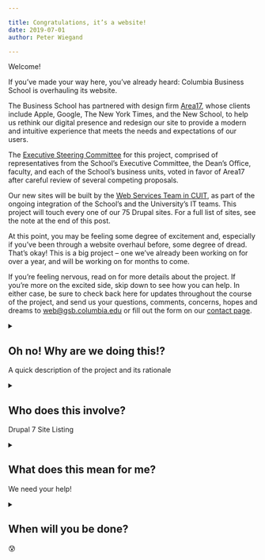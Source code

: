 ```yaml
---

title: Congratulations, it’s a website!
date: 2019-07-01
author: Peter Wiegand

---
```


Welcome!

If you’ve made your way here, you’ve already heard: Columbia Business School is overhauling its website.

The Business School has partnered with design firm [Area17](https://area17.com/), whose clients include Apple, Google, The New York Times, and the New School, to help us rethink our digital presence and redesign our site to provide a modern and intuitive experience that meets the needs and expectations of our users.

The [Executive Steering Committee](/team/#steering-committee) for this project, comprised of representatives from the School’s Executive Committee, the Dean’s Office, faculty, and each of the School’s business units, voted in favor of Area17 after careful review of several competing proposals.

Our new sites will be built by the [Web Services Team in CUIT](https://cuit.columbia.edu/web-mobile-app-services), as part of the ongoing integration of the School’s and the University’s IT teams. This project will touch every one of our 75 Drupal sites. For a full list of sites, see the note at the end of this post.

At this point, you may be feeling some degree of excitement and, especially if you’ve been through a website overhaul before, some degree of dread. That’s okay! This is a big project – one we’ve already been working on for over a year, and will be working on for months to come.

If you’re feeling nervous, read on for more details about the project. If you’re more on the excited side, skip down to see how you can help. In either case, be sure to check back here for updates throughout the course of the project, and send us your questions, comments, concerns, hopes and dreams to [web@gsb.columbia.edu](mailto:web@gsb.columbia.edu) or fill out the form on our [contact page](/contact).

<details>
<summary>
<h2>Oh no! Why are we doing this!?</h2>
<p>A quick description of the project and its rationale</p>
</summary>
<img src="https://media.giphy.com/media/HUkOv6BNWc1HO/giphy.gif" alt="panic!">

The short answer: we don’t have a choice.

Large portions of Columbia Business School’s website are built on top of the open-source content management system Drupal 7. In late 2021, support for Drupal 7 will end. To ensure the security of our systems, we’ll need to upgrade to the latest version.

Unfortunately, the upgrade requires rebuilding our sites from scratch – but that presents us with a great opportunity!

Our current site is complex and cumbersome, both confusing to navigate and difficult to maintain. Anyone who has ever tried to update our site will have a story to tell about a seemingly simple task they wanted to complete on the site that ended up taking days, or weeks, or even months to complete. This is our chance to fix those problems.

If you have a website horror story, share it with us at [web@gsb.columbia.edu](mailto:web@gsb.columbia.edu). The more we know about where our users are encountering problems, the better chance we’ll have to get them fixed.

Our content also isn’t well structured, making it difficult for both search engines to understand – and, therefore, surface in search results – while also creating challenges for users who require assistive technologies, like screen readers. We’ll be working throughout this process to bring more structure to our content, making it easier for users to update their sites, and ensuring that all the hard work everyone at Columbia Business School does is accessible to all.
</details>

<details>
<summary>
<h2>Who does this involve?</h2>

<p>Drupal 7 Site Listing</p>
</summary>

Ultimately, this project will involve everyone. Our website should be a reflection of our community and the incredible work done by all its members. Those who will be most deeply impacted though are the users of our Drupal 7 sites listed below.

<ul>
<li><a href="www8.gsb.columbia.edu/admitted">www8.gsb.columbia.edu/admitted</a></li>

<li><a href="www8.gsb.columbia.edu/alumni">www8.gsb.columbia.edu/alumni</a></li>

<li><a href="www8.gsb.columbia.edu/annualdinner">www8.gsb.columbia.edu/annualdinner</a></li>

<li><a href="www8.gsb.columbia.edu/apec">www8.gsb.columbia.edu/apec</a></li>

<li><a href="www8.gsb.columbia.edu/articles">www8.gsb.columbia.edu/articles</a></li>

<li><a href="www8.gsb.columbia.edu/behaviorlab">www8.gsb.columbia.edu/behaviorlab</a></li>

<li><a href="www8.gsb.columbia.edu/bizanalytics">www8.gsb.columbia.edu/bizanalytics</a></li>

<li><a href="www8.gsb.columbia.edu/boss">www8.gsb.columbia.edu/boss</a></li>

<li><a href="www8.gsb.columbia.edu/career-management">www8.gsb.columbia.edu/career-management</a></li>

<li><a href="www8.gsb.columbia.edu/caseworks">www8.gsb.columbia.edu/caseworks</a></li>

<li><a href="www8.gsb.columbia.edu/cbs-directory">www8.gsb.columbia.edu/cbs-directory</a></li>

<li><a href="www8.gsb.columbia.edu/ceasa">www8.gsb.columbia.edu/ceasa</a></li>

<li><a href="www8.gsb.columbia.edu/chazen">www8.gsb.columbia.edu/chazen</a></li>

<li><a href="www8.gsb.columbia.edu/citi">www8.gsb.columbia.edu/citi</a></li>

<li><a href="www8.gsb.columbia.edu/cjeb">www8.gsb.columbia.edu/cjeb</a></li>

<li><a href="www8.gsb.columbia.edu/corporate">www8.gsb.columbia.edu/corporate</a></li>

<li><a href="www8.gsb.columbia.edu/courses">www8.gsb.columbia.edu/courses</a></li>

<li><a href="www8.gsb.columbia.edu/cprm">www8.gsb.columbia.edu/cprm</a></li>

<li><a href="www8.gsb.columbia.edu/decisionsciences">www8.gsb.columbia.edu/decisionsciences</a></li>

<li><a href="www8.gsb.columbia.edu/deming">www8.gsb.columbia.edu/deming</a></li>

<li><a href="www8.gsb.columbia.edu/ecla">www8.gsb.columbia.edu/ecla</a></li>

<li><a href="www8.gsb.columbia.edu/emba">www8.gsb.columbia.edu/emba</a></li>

<li><a href="www8.gsb.columbia.edu/emba-global">www8.gsb.columbia.edu/emba-global</a></li>

<li><a href="www8.gsb.columbia.edu/emba-students">www8.gsb.columbia.edu/emba-students</a></li>

<li><a href="www8.gsb.columbia.edu/ems">www8.gsb.columbia.edu/ems</a></li>

<li><a href="www8.gsb.columbia.edu/entrepreneurship">www8.gsb.columbia.edu/entrepreneurship</a></li>

<li><a href="www8.gsb.columbia.edu/entrepreneurship/innovation">www8.gsb.columbia.edu/entrepreneurship/innovation</a></li>

<li><a href="www8.gsb.columbia.edu/entrepreneurship/leanlaunchpad">www8.gsb.columbia.edu/entrepreneurship/leanlaunchpad</a></li>

<li><a href="www8.gsb.columbia.edu/execed">www8.gsb.columbia.edu/execed</a></li>

<li><a href="www8.gsb.columbia.edu/explore-emba">www8.gsb.columbia.edu/explore-emba</a></li>

<li><a href="www8.gsb.columbia.edu/explore-mba">www8.gsb.columbia.edu/explore-mba</a></li>

<li><a href="www8.gsb.columbia.edu/faculty/jstiglitz">www8.gsb.columbia.edu/faculty/jstiglitz</a></li>

<li><a href="www8.gsb.columbia.edu/faculty-research">www8.gsb.columbia.edu/faculty-research</a></li>

<li><a href="www8.gsb.columbia.edu/faculty-staff">www8.gsb.columbia.edu/faculty-staff</a></li>

<li><a href="www8.gsb.columbia.edu/familybusiness">www8.gsb.columbia.edu/familybusiness</a></li>

<li><a href="www8.gsb.columbia.edu/financial-aid">www8.gsb.columbia.edu/financial-aid</a></li>

<li><a href="www8.gsb.columbia.edu/financialstudies">www8.gsb.columbia.edu/financialstudies</a></li>

<li><a href="www8.gsb.columbia.edu/fintech">www8.gsb.columbia.edu/fintech</a></li>

<li><a href="www8.gsb.columbia.edu/gleam">www8.gsb.columbia.edu/gleam</a></li>

<li><a href="www8.gsb.columbia.edu/globalbrands">www8.gsb.columbia.edu/globalbrands</a></li>

<li><a href="www8.gsb.columbia.edu/graduation">www8.gsb.columbia.edu/graduation</a></li>

<li><a href="www8.gsb.columbia.edu/healthcare">www8.gsb.columbia.edu/healthcare</a></li>

<li><a href="www8.gsb.columbia.edu/honor">www8.gsb.columbia.edu/honor</a></li>

<li><a href="www8.gsb.columbia.edu/identity">www8.gsb.columbia.edu/identity</a></li>

<li><a href="www8.gsb.columbia.edu/introtoventuring">www8.gsb.columbia.edu/introtoventuring</a></li>

<li><a href="www8.gsb.columbia.edu/investors">www8.gsb.columbia.edu/investors</a></li>

<li><a href="www8.gsb.columbia.edu/itg">www8.gsb.columbia.edu/itg</a></li>

<li><a href="www8.gsb.columbia.edu/leadership">www8.gsb.columbia.edu/leadership</a></li>

<li><a href="www8.gsb.columbia.edu/leadershiplab">www8.gsb.columbia.edu/leadershiplab</a></li>

<li><a href="www8.gsb.columbia.edu/manhattanville">www8.gsb.columbia.edu/manhattanville</a></li>

<li><a href="www8.gsb.columbia.edu/mba-students">www8.gsb.columbia.edu/mba-students</a></li>

<li><a href="www8.gsb.columbia.edu/media">www8.gsb.columbia.edu/media</a></li>

<li><a href="www8.gsb.columbia.edu/mendelson">www8.gsb.columbia.edu/mendelson</a></li>

<li><a href="www8.gsb.columbia.edu/motivationscience">www8.gsb.columbia.edu/motivationscience</a></li>

<li><a href="www8.gsb.columbia.edu/nclb">www8.gsb.columbia.edu/nclb</a></li>

<li><a href="www8.gsb.columbia.edu/news">www8.gsb.columbia.edu/news</a></li>

<li><a href="www8.gsb.columbia.edu/newsroom">www8.gsb.columbia.edu/newsroom</a></li>

<li><a href="www8.gsb.columbia.edu/paneuro">www8.gsb.columbia.edu/paneuro</a></li>

<li><a href="www8.gsb.columbia.edu/pledge">www8.gsb.columbia.edu/pledge</a></li>

<li><a href="www8.gsb.columbia.edu/privateequity">www8.gsb.columbia.edu/privateequity</a></li>

<li><a href="www8.gsb.columbia.edu/programs">www8.gsb.columbia.edu/programs</a></li>

<li><a href="www8.gsb.columbia.edu/realestate">www8.gsb.columbia.edu/realestate</a></li>

<li><a href="www8.gsb.columbia.edu/recruiters">www8.gsb.columbia.edu/recruiters</a></li>

<li><a href="www8.gsb.columbia.edu/researcharchive">www8.gsb.columbia.edu/researcharchive</a></li>

<li><a href="www8.gsb.columbia.edu/reunion">www8.gsb.columbia.edu/reunion</a></li>

<li><a href="www8.gsb.columbia.edu/richman">www8.gsb.columbia.edu/richman</a></li>

<li><a href="www8.gsb.columbia.edu/samberg">www8.gsb.columbia.edu/samberg</a></li>

<li><a href="www8.gsb.columbia.edu/sbdc">www8.gsb.columbia.edu/sbdc</a></li>

<li><a href="www8.gsb.columbia.edu/singo">www8.gsb.columbia.edu/singo</a></li>

<li><a href="www8.gsb.columbia.edu/socialenterprise">www8.gsb.columbia.edu/socialenterprise</a></li>

<li><a href="www8.gsb.columbia.edu/valueinvesting">www8.gsb.columbia.edu/valueinvesting</a></li>

<li><a href="www8.gsb.columbia.edu/ventureforall">www8.gsb.columbia.edu/ventureforall</a></li>

<li><a href="www8.gsb.columbia.edu/video">www8.gsb.columbia.edu/video</a></li>
</ul>
</details>

<details>
<summary>
<h2>What does this mean for me?</h2>

We need your help!
</summary>

Many of you have already had the chance to meet with the project team and discuss your needs for the web. In the coming months we’ll be working closely with each and every group around the school to ensure that we’re building the best possible platform.

In order to get our new site up and running as quickly as possible, we’re putting a [hold on developing new sites and features in Drupal 7](/policies/development-freeze/), but please don’t let that stop you from reaching out! We can accommodate most requests within our existing platform, and anything we can’t we’ll want to add to the list of features to be considered for our new site.

In the meantime, you can help us out by reviewing your existing site, deleting outdated content, and sending us your wish list for the future. We’re excited to learn about your ideas and to build this new platform together.
</details>
<details>
<summary>
<h2>When will you be done?</h2>

😰
</summary>

This is a major undertaking that will be the primary focus of this team for at least three years.

However…

The web is still evolving rapidly, and so is our organization. As the needs of the school change, and new technologies lead to new user expectations, we’ll have to continue to evolve to meet them. While it can be tempting to think of a website as something like a book, or a building (I, myself, use the metaphor of a creaking, rambling old mansion to describe our current site on a regular basis) – a better way to think of it is as a living, breathing thing.

Our new site will continue to grow up with us, to learn new tricks, and – like any teenager – develop bad habits that need to be shed. As long as this organization continues to grow and develop, our website will need to as well, and we’ll be here to keep guiding it forward.
</details>
